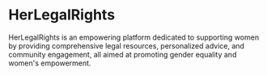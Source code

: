 # HerLegalRights
HerLegalRights is an empowering platform dedicated to supporting women by providing comprehensive legal resources, personalized advice, and community engagement, all aimed at promoting gender equality and women's empowerment.
